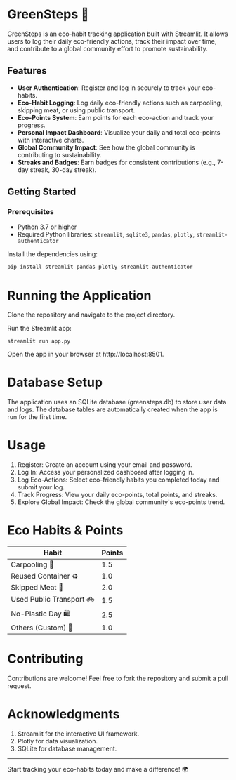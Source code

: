 # GreenSteps 🌱

GreenSteps is an eco-habit tracking application built with Streamlit. It allows users to log their daily eco-friendly actions, track their impact over time, and contribute to a global community effort to promote sustainability.

## Features

- **User Authentication**: Register and log in securely to track your eco-habits.
- **Eco-Habit Logging**: Log daily eco-friendly actions such as carpooling, skipping meat, or using public transport.
- **Eco-Points System**: Earn points for each eco-action and track your progress.
- **Personal Impact Dashboard**: Visualize your daily and total eco-points with interactive charts.
- **Global Community Impact**: See how the global community is contributing to sustainability.
- **Streaks and Badges**: Earn badges for consistent contributions (e.g., 7-day streak, 30-day streak).

## Getting Started

### Prerequisites

- Python 3.7 or higher
- Required Python libraries: `streamlit`, `sqlite3`, `pandas`, `plotly`, `streamlit-authenticator`

Install the dependencies using:

```bash
pip install streamlit pandas plotly streamlit-authenticator
```

# Running the Application
Clone the repository and navigate to the project directory.

Run the Streamlit app:
```
streamlit run app.py
```
Open the app in your browser at http://localhost:8501.

# Database Setup
The application uses an SQLite database (greensteps.db) to store user data and logs. The database tables are automatically created when the app is run for the first time.

# Usage
1. Register: Create an account using your email and password.
2. Log In: Access your personalized dashboard after logging in.
3. Log Eco-Actions: Select eco-friendly habits you completed today and submit your log.
4. Track Progress: View your daily eco-points, total points, and streaks.
5. Explore Global Impact: Check the global community's eco-points trend.

# Eco Habits & Points
| Habit                  | Points |
|------------------------|--------|
| Carpooling 🚗          | 1.5    |
| Reused Container ♻️    | 1.0    |
| Skipped Meat 🍃         | 2.0    |
| Used Public Transport 🚲| 1.5    |
| No-Plastic Day 🛍️      | 2.5    |
| Others (Custom) 📝      | 1.0    |

# Contributing
Contributions are welcome! Feel free to fork the repository and submit a pull request.

# Acknowledgments
1. Streamlit for the interactive UI framework.
2. Plotly for data visualization.
3. SQLite for database management.

----
Start tracking your eco-habits today and make a difference! 🌍 

